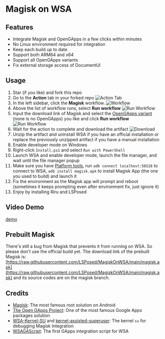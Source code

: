 # Magisk on WSA

## Features
- Integrate Magisk and OpenGApps in a few clicks within minutes
- No Linux environment required for integration
- Keep each build up to date
- Support both ARM64 and x64
- Support all OpenGApps variants
- Fix external storage access of DocumentUI

## Usage

1. Star (if you like) and fork this repo
1. Go to the **Action** tab in your forked repo
    ![Action Tab](https://docs.github.com/assets/images/help/repository/actions-tab.png)
1. In the left sidebar, click the **Magisk** workflow.
    ![Workflow](https://docs.github.com/assets/images/actions-select-workflow.png)
1. Above the list of workflow runs, select **Run workflow**
    ![Run Workflow](https://docs.github.com/assets/images/actions-workflow-dispatch.png)
1. Input the download link of Magisk and select the [OpenGApps variant](https://github.com/opengapps/opengapps/wiki#variants) (none is no OpenGApps) you like and click **Run workflow**
    ![Run Workflow](https://docs.github.com/assets/images/actions-manually-run-workflow.png)
1. Wait for the action to complete and download the artifact
    ![Download](https://docs.github.com/assets/images/help/repository/artifact-drop-down-updated.png)
1. Unzip the artifact and uninstall WSA if you have an official installation or replace the previously unzipped artifact if you have a manual installation
1. Enable developer mode on Windows
1. Right-click `Install.ps1` and select `Run with PowerShell`
1. Launch WSA and enable developer mode, launch the file manager, and wait until the file manager popup
1. Make sure you have [Platform tools](https://developer.android.com/studio/releases/platform-tools), run `adb connect localhost:58526` to connect to WSA, `adb install magisk.apk` to install Magisk App (the one you used to build) and launch it
1. Fix the environment as the Magisk app will prompt and reboot (sometimes it keeps prompting even after environment fix, just ignore it)
1. Enjoy by installing Riru and LSPosed

## Video Demo

[demo](https://user-images.githubusercontent.com/5022927/139580565-35971031-7258-40bf-93e2-49a0750156f3.mp4)


## Prebuilt Magisk

There's still a bug from Magisk that prevents it from running on WSA. So please don't use the official build yet. The download link of the prebuilt Magisk is: [https://raw.githubusercontent.com/LSPosed/MagiskOnWSA/main/magisk.apk](https://raw.githubusercontent.com/LSPosed/MagiskOnWSA/main/magisk.apk) and its source codes are on the magisk branch.

## Credits
- [Magisk](https://github.com/topjohnwu/Magisk): The most famous root solution on Android
- [The Open GApps Project](https://opengapps.org): One of the most famous Google Apps packages solution
- [WSA-Kernel-SU](https://github.com/LSPosed/WSA-Kernel-SU) and [kernel-assisted-superuser](https://git.zx2c4.com/kernel-assisted-superuser/): The kernel `su` for debugging Magisk Integration
- [WSAGAScript](https://github.com/ADeltaX/WSAGAScript): The first GApps integration script for WSA
